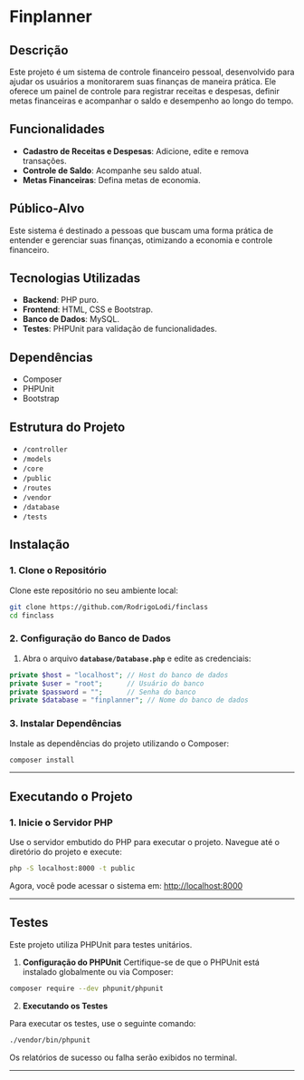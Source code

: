 # Finplanner

## Descrição
Este projeto é um sistema de controle financeiro pessoal, desenvolvido para ajudar os usuários a monitorarem suas finanças de maneira prática. Ele oferece um painel de controle para registrar receitas e despesas, definir metas financeiras e acompanhar o saldo e desempenho ao longo do tempo.

## Funcionalidades
- **Cadastro de Receitas e Despesas**: Adicione, edite e remova transações.
- **Controle de Saldo**: Acompanhe seu saldo atual.
- **Metas Financeiras**: Defina metas de economia.

## Público-Alvo
Este sistema é destinado a pessoas que buscam uma forma prática de entender e gerenciar suas finanças, otimizando a economia e controle financeiro.

## Tecnologias Utilizadas
- **Backend**: PHP puro.
- **Frontend**: HTML, CSS e Bootstrap.
- **Banco de Dados**: MySQL.
- **Testes**: PHPUnit para validação de funcionalidades.

## Dependências
- Composer
- PHPUnit
- Bootstrap

## Estrutura do Projeto
- `/controller`
- `/models`
- `/core`
- `/public`
- `/routes`
- `/vendor`
- `/database`
- `/tests`

## **Instalação**

### 1. **Clone o Repositório**

Clone este repositório no seu ambiente local:

```bash
git clone https://github.com/RodrigoLodi/finclass
cd finclass
```

### 2. **Configuração do Banco de Dados**

1. Abra o arquivo **`database/Database.php`** e edite as credenciais:

```php
private $host = "localhost"; // Host do banco de dados
private $user = "root";      // Usuário do banco
private $password = "";      // Senha do banco
private $database = "finplanner"; // Nome do banco de dados
```

### 3. **Instalar Dependências**

Instale as dependências do projeto utilizando o Composer:

```bash
composer install
```

---

## **Executando o Projeto**

### 1. **Inicie o Servidor PHP**

Use o servidor embutido do PHP para executar o projeto. Navegue até o diretório do projeto e execute:

```bash
php -S localhost:8000 -t public
```

Agora, você pode acessar o sistema em: [http://localhost:8000](http://localhost:8000)

---

## **Testes**

Este projeto utiliza PHPUnit para testes unitários.

1. **Configuração do PHPUnit**
   Certifique-se de que o PHPUnit está instalado globalmente ou via Composer:

```bash
composer require --dev phpunit/phpunit
```

2. **Executando os Testes**

Para executar os testes, use o seguinte comando:

```bash
./vendor/bin/phpunit
```

Os relatórios de sucesso ou falha serão exibidos no terminal.

---